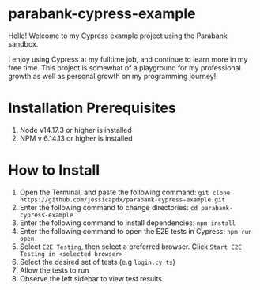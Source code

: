 # parabank-cypress-example

Hello! Welcome to my Cypress example project using the Parabank sandbox.

I enjoy using Cypress at my fulltime job, and continue to learn more in my free time. This project is somewhat of a playground for my professional growth as well as personal growth on my programming journey!

# Installation Prerequisites
1. Node v14.17.3 or higher is installed
2. NPM v 6.14.13 or higher is installed

# How to Install
1. Open the Terminal, and paste the following command: `git clone https://github.com/jessicapdx/parabank-cypress-example.git`
2. Enter the following command to change directories: `cd parabank-cypress-example`
3. Enter the following command to install dependencies: `npm install`
4. Enter the following command to open the E2E tests in Cypress: `npm run open`
5. Select `E2E Testing`, then select a preferred browser. Click `Start E2E Testing in <selected browser>`
6. Select the desired set of tests (e.g `login.cy.ts`)
7. Allow the tests to run
8. Observe the left sidebar to view test results
